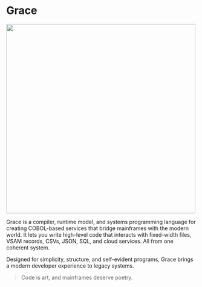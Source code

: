 # Grace

<img src="https://www.ufrgs.br/enigma/wp-content/uploads/2021/06/ghcobol.jpg" width="500">

Grace is a compiler, runtime model, and systems programming language for creating
COBOL-based services that bridge mainframes with the modern world. It lets you write
high-level code that interacts with fixed-width files, VSAM records, CSVs, JSON, SQL,
and cloud services. All from one coherent system.

Designed for simplicity, structure, and self-evident programs, Grace brings a modern
developer experience to legacy systems.

> Code is art, and mainframes deserve poetry.
